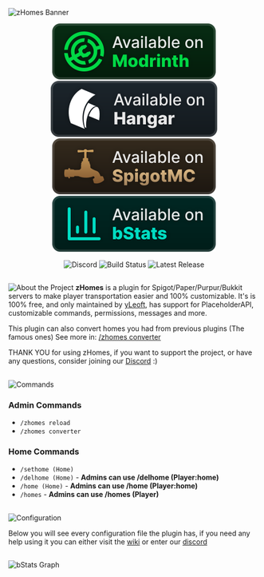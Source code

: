 ![zHomes Banner](https://cdn.modrinth.com/data/cached_images/25d6ef484d24c1eae8114966bbf5b49b4ff51f44.png)
<p align="center">
  <a href="https://modrinth.com/plugin/zhomes">
    <img src="https://raw.githubusercontent.com/vLuckyyy/badges/main/avaiable-on-modrinth.svg" alt="Modrinth" />
  </a>
  <a href="https://hangar.papermc.io/yLeoft/zHomes">
    <img src="https://raw.githubusercontent.com/vLuckyyy/badges/main/avaiable-on-hangar.svg" alt="Hangar" />
  </a>
  <a href="https://www.spigotmc.org/resources/zhomes.123141/">
    <img src="https://raw.githubusercontent.com/vLuckyyy/badges/main/available-on-spigotmc.svg" alt="SpigotMC" />
  </a>
  <a href="https://bstats.org/plugin/bukkit/zHomes/25021">
    <img src="https://raw.githubusercontent.com/vLuckyyy/badges/main/available-on-bstats.svg" alt="bStats" />
  </a>
</p>
<p align="center">
  <img src="https://img.shields.io/discord/934583519072620615" alt="Discord" />
  <img src="https://img.shields.io/github/actions/workflow/status/yL3oft/zHomes/test-compile.yml" alt="Build Status" />
  <img src="https://img.shields.io/github/v/release/yL3oft/zHomes" alt="Latest Release" />
</p>

##
![About the Project](https://cdn.modrinth.com/data/cached_images/2939adae27590da621f6332a61d92a12bd474204.png)
**zHomes** is a plugin for Spigot/Paper/Purpur/Bukkit servers to make player transportation easier and 100% customizable.
It's is 100% free, and only maintained by [yLeoft](https://github.com/yL3oft), has support for PlaceholderAPI, customizable commands, permissions, messages and more.

This plugin can also convert homes you had from previous plugins (The famous ones) See more in: [/zhomes converter](https://github.com/yL3oft/zHomes/wiki/Commands-&-Permissions#zhomes-converter)

THANK YOU for using zHomes, if you want to support the project, or have any questions, consider joining our [Discord](https://discord.gg/yCdhVDgn4K) :)

##
![Commands](https://cdn.modrinth.com/data/cached_images/cb455c702cf3974b3c5394e22cc3e709f7dd0761.png)

### Admin Commands
- `/zhomes reload`
- `/zhomes converter`

### Home Commands
- `/sethome (Home)`
- `/delhome (Home)` - **Admins can use /delhome (Player:home)**
- `/home (Home)` - **Admins can use /home (Player:home)**
- `/homes` - **Admins can use /homes (Player)**

##
![Configuration](https://cdn.modrinth.com/data/cached_images/28ec0907a3e472a42fda6f68758355518a82d3f6.png)

Below you will see every configuration file the plugin has, if you need any help using it you can either visit the [wiki](https://github.com/yL3oft/zHomes/wiki) or enter our [discord](https://discord.gg/yCdhVDgn4K)

##
![bStats Graph](https://bstats.org/signatures/bukkit/zHomes.svg)
